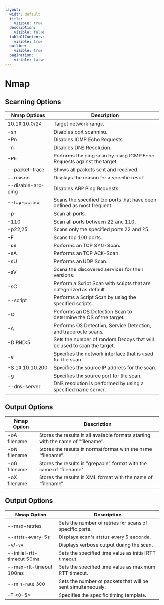 ```yaml
---
layout:
  width: default
  title:
    visible: true
  description:
    visible: false
  tableOfContents:
    visible: true
  outline:
    visible: true
  pagination:
    visible: false
---
```


# Nmap

## Scanning Options

| Nmap Options       | Description                                                            |
| ------------------ | ---------------------------------------------------------------------- |
| 10.10.10.0/24      | Target network range.                                                  |
| -sn                | Disables port scanning.                                                |
| -Pn                | Disables ICMP Echo Requests                                            |
| -n                 | Disables DNS Resolution.                                               |
| -PE                | Performs the ping scan by using ICMP Echo Requests against the target. |
| --packet-trace     | Shows all packets sent and received.                                   |
| --reason           | Displays the reason for a specific result.                             |
| --disable-arp-ping | Disables ARP Ping Requests.                                            |
| --top-ports=       | Scans the specified top ports that have been defined as most frequent. |
| -p-                | Scan all ports.                                                        |
| -110               | Scan all ports between 22 and 110.                                     |
| -p22,25            | Scans only the specified ports 22 and 25.                              |
| -F                 | Scans top 100 ports.                                                   |
| -sS                | Performs an TCP SYN-Scan.                                              |
| -sA                | Performs an TCP ACK-Scan.                                              |
| -sU                | Performs an UDP Scan.                                                  |
| -sV                | Scans the discovered services for their versions.                      |
| -sC                | Perform a Script Scan with scripts that are categorized as default.    |
| --script           | Performs a Script Scan by using the specified scripts.                 |
| -O                 | Performs an OS Detection Scan to determine the OS of the target.       |
| -A                 | Performs OS Detection, Service Detection, and traceroute scans.        |
| -D RND:5           | Sets the number of random Decoys that will be used to scan the target. |
| -e                 | Specifies the network interface that is used for the scan.             |
| -S 10.10.10.200    | Specifies the source IP address for the scan.                          |
| -g                 | Specifies the source port for the scan.                                |
| --dns-server       | DNS resolution is performed by using a specified name server.          |

## Output Options

| Nmap Option  | Description                                                                       |
| ------------ | --------------------------------------------------------------------------------- |
| -oA filename | Stores the results in all available formats starting with the name of "filename". |
| -oN filename | Stores the results in normal format with the name "filename".                     |
| -oG filename | Stores the results in "grepable" format with the name of "filename".              |
| -oX filename | Stores the results in XML format with the name of "filename".                     |

## Output Options

| Nmap Option                | Description                                                  |
| -------------------------- | ------------------------------------------------------------ |
| --max-retries              | Sets the number of retries for scans of specific ports.      |
| --stats-every=5s           | Displays scan's status every 5 seconds.                      |
| -v/-vv                     | Displays verbose output during the scan.                     |
| --initial-rtt-timeout 50ms | Sets the specified time value as initial RTT timeout.        |
| --max-rtt-timeout 100ms    | Sets the specified time value as maximum RTT timeout.        |
| --min-rate 300             | Sets the number of packets that will be sent simultaneously. |
| -T <0-5>                   | Specifies the specific timing template.                      |
